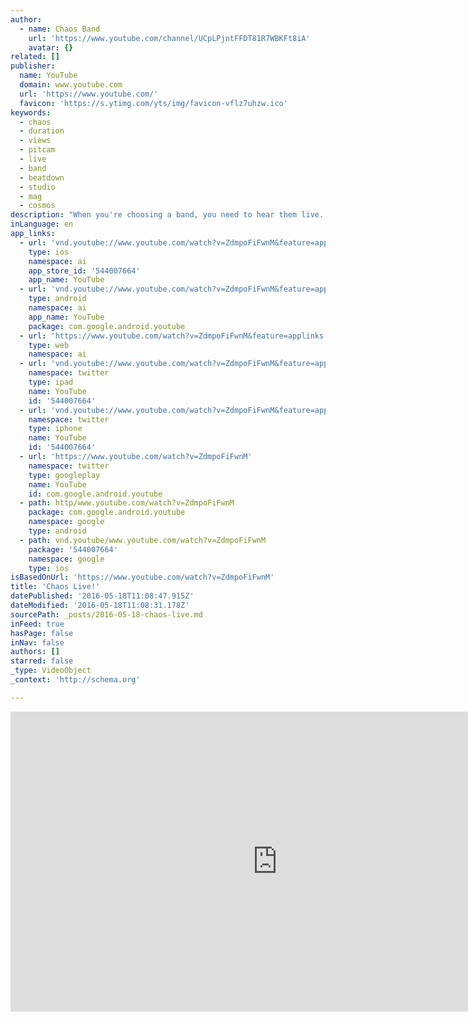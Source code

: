 ```yaml
---
author:
  - name: Chaos Band
    url: 'https://www.youtube.com/channel/UCpLPjntFFDT81R7WBKFt8iA'
    avatar: {}
related: []
publisher:
  name: YouTube
  domain: www.youtube.com
  url: 'https://www.youtube.com/'
  favicon: 'https://s.ytimg.com/yts/img/favicon-vflz7uhzw.ico'
keywords:
  - chaos
  - duration
  - views
  - pitcam
  - live
  - band
  - beatdown
  - studio
  - mag
  - cosmos
description: "When you're choosing a band, you need to hear them live. This is exactly what Chaos sounds like, recorded on a little Zoom recorder on a windowsill at a venue where we were playing. So yes, the recording quality isn't 'studio'...but black magic happens in studios, whereas fun, dancing, laughter, good times and Chaos happens live."
inLanguage: en
app_links:
  - url: 'vnd.youtube://www.youtube.com/watch?v=ZdmpoFiFwnM&feature=applinks'
    type: ios
    namespace: ai
    app_store_id: '544007664'
    app_name: YouTube
  - url: 'vnd.youtube://www.youtube.com/watch?v=ZdmpoFiFwnM&feature=applinks'
    type: android
    namespace: ai
    app_name: YouTube
    package: com.google.android.youtube
  - url: 'https://www.youtube.com/watch?v=ZdmpoFiFwnM&feature=applinks'
    type: web
    namespace: ai
  - url: 'vnd.youtube://www.youtube.com/watch?v=ZdmpoFiFwnM&feature=applinks'
    namespace: twitter
    type: ipad
    name: YouTube
    id: '544007664'
  - url: 'vnd.youtube://www.youtube.com/watch?v=ZdmpoFiFwnM&feature=applinks'
    namespace: twitter
    type: iphone
    name: YouTube
    id: '544007664'
  - url: 'https://www.youtube.com/watch?v=ZdmpoFiFwnM'
    namespace: twitter
    type: googleplay
    name: YouTube
    id: com.google.android.youtube
  - path: http/www.youtube.com/watch?v=ZdmpoFiFwnM
    package: com.google.android.youtube
    namespace: google
    type: android
  - path: vnd.youtube/www.youtube.com/watch?v=ZdmpoFiFwnM
    package: '544007664'
    namespace: google
    type: ios
isBasedOnUrl: 'https://www.youtube.com/watch?v=ZdmpoFiFwnM'
title: 'Chaos Live!'
datePublished: '2016-05-18T11:08:47.915Z'
dateModified: '2016-05-18T11:08:31.178Z'
sourcePath: _posts/2016-05-18-chaos-live.md
inFeed: true
hasPage: false
inNav: false
authors: []
starred: false
_type: VideoObject
_context: 'http://schema.org'

---
```

<iframe src="https://cdn.embedly.com/widgets/media.html?src=https%3A%2F%2Fwww.youtube.com%2Fembed%2FZdmpoFiFwnM%3Ffeature%3Doembed&amp;url=http%3A%2F%2Fwww.youtube.com%2Fwatch%3Fv%3DZdmpoFiFwnM&amp;image=https%3A%2F%2Fi.ytimg.com%2Fvi%2FZdmpoFiFwnM%2Fhqdefault.jpg&amp;key=b7d04c9b404c499eba89ee7072e1c4f7&amp;type=text%2Fhtml&amp;schema=youtube" width="854" height="480" scrolling="no" frameborder="0" allowfullscreen="" style=""></iframe>